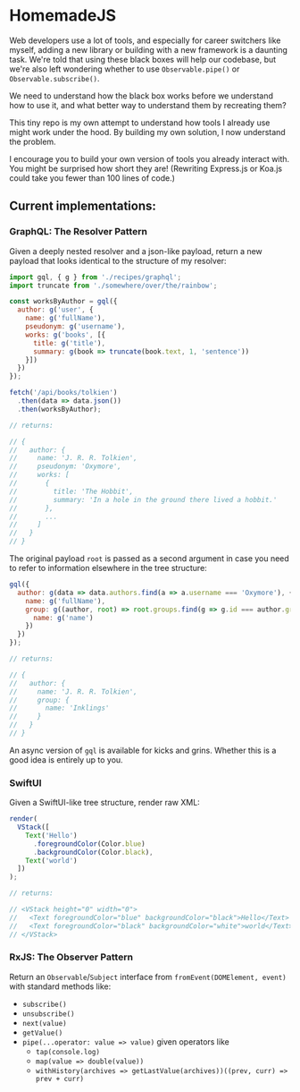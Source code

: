 # HomemadeJS

Web developers use a lot of tools, and especially for career switchers like myself, adding a new library or building with a new framework is a daunting task. We're told that using these black boxes will help our codebase, but we're also left wondering whether to use `Observable.pipe()` or `Observable.subscribe()`.

We need to understand how the black box works before we understand how to use it, and what better way to understand them by recreating them?

This tiny repo is my own attempt to understand how tools I already use might work under the hood. By building my own solution, I now understand the problem.

I encourage you to build your own version of tools you already interact with. You might be surprised how short they are! (Rewriting Express.js or Koa.js could take you fewer than 100 lines of code.)

## Current implementations:
### GraphQL: The Resolver Pattern
Given a deeply nested resolver and a json-like payload, return a new payload that looks identical to the structure of my resolver:
```js
import gql, { g } from './recipes/graphql';
import truncate from './somewhere/over/the/rainbow';

const worksByAuthor = gql({
  author: g('user', {
    name: g('fullName'),
    pseudonym: g('username'),
    works: g('books', [{
      title: g('title'),
      summary: g(book => truncate(book.text, 1, 'sentence'))
    }])
  })
});

fetch('/api/books/tolkien')
  .then(data => data.json())
  .then(worksByAuthor);

// returns:

// {
//   author: {
//     name: 'J. R. R. Tolkien',
//     pseudonym: 'Oxymore',
//     works: [
//       {
//         title: 'The Hobbit',
//         summary: 'In a hole in the ground there lived a hobbit.'
//       },
//       ...
//     ]
//   }
// }
```
The original payload `root` is passed as a second argument in case you need to refer to information elsewhere in the tree structure:

```js
gql({
  author: g(data => data.authors.find(a => a.username === 'Oxymore'), {
    name: g('fullName'),
    group: g((author, root) => root.groups.find(g => g.id === author.groupId), {
      name: g('name')
    })
  })
});

// returns:

// {
//   author: {
//     name: 'J. R. R. Tolkien',
//     group: {
//       name: 'Inklings'
//     }
//   }
// }
```
An async version of `gql` is available for kicks and grins. Whether this is a good idea is entirely up to you.

### SwiftUI
Given a SwiftUI-like tree structure, render raw XML:

```js
render(
  VStack([
    Text('Hello')
      .foregroundColor(Color.blue)
      .backgroundColor(Color.black),
    Text('world')
  ])
);

// returns:

// <VStack height="0" width="0">
//   <Text foregroundColor="blue" backgroundColor="black">Hello</Text>
//   <Text foregroundColor="black" backgroundColor="white">world</Text>
// </VStack>
```

### RxJS: The Observer Pattern
Return an `Observable`/`Subject` interface from `fromEvent(DOMElement, event)` with standard methods like:
- `subscribe()`
- `unsubscribe()`
- `next(value)`
- `getValue()`
- `pipe(...operator: value => value)` given operators like
  - `tap(console.log)`
  - `map(value => double(value))`
  - `withHistory(archives => getLastValue(archives))((prev, curr) => prev + curr)`